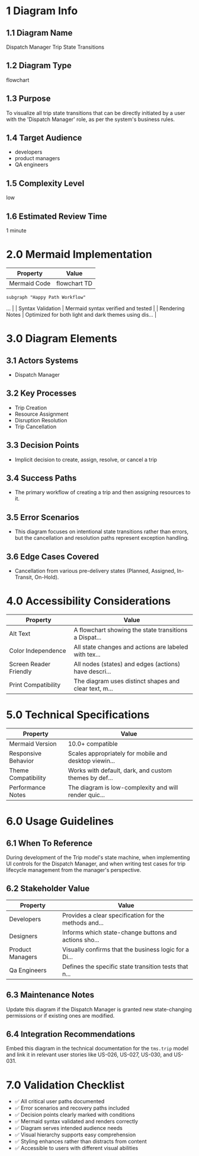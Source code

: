 # 1 Diagram Info

## 1.1 Diagram Name

Dispatch Manager Trip State Transitions

## 1.2 Diagram Type

flowchart

## 1.3 Purpose

To visualize all trip state transitions that can be directly initiated by a user with the 'Dispatch Manager' role, as per the system's business rules.

## 1.4 Target Audience

- developers
- product managers
- QA engineers

## 1.5 Complexity Level

low

## 1.6 Estimated Review Time

1 minute

# 2.0 Mermaid Implementation

| Property | Value |
|----------|-------|
| Mermaid Code | flowchart TD
    subgraph "Happy Path Workflow"
  ... |
| Syntax Validation | Mermaid syntax verified and tested |
| Rendering Notes | Optimized for both light and dark themes using dis... |

# 3.0 Diagram Elements

## 3.1 Actors Systems

- Dispatch Manager

## 3.2 Key Processes

- Trip Creation
- Resource Assignment
- Disruption Resolution
- Trip Cancellation

## 3.3 Decision Points

- Implicit decision to create, assign, resolve, or cancel a trip

## 3.4 Success Paths

- The primary workflow of creating a trip and then assigning resources to it.

## 3.5 Error Scenarios

- This diagram focuses on intentional state transitions rather than errors, but the cancellation and resolution paths represent exception handling.

## 3.6 Edge Cases Covered

- Cancellation from various pre-delivery states (Planned, Assigned, In-Transit, On-Hold).

# 4.0 Accessibility Considerations

| Property | Value |
|----------|-------|
| Alt Text | A flowchart showing the state transitions a Dispat... |
| Color Independence | All state changes and actions are labeled with tex... |
| Screen Reader Friendly | All nodes (states) and edges (actions) have descri... |
| Print Compatibility | The diagram uses distinct shapes and clear text, m... |

# 5.0 Technical Specifications

| Property | Value |
|----------|-------|
| Mermaid Version | 10.0+ compatible |
| Responsive Behavior | Scales appropriately for mobile and desktop viewin... |
| Theme Compatibility | Works with default, dark, and custom themes by def... |
| Performance Notes | The diagram is low-complexity and will render quic... |

# 6.0 Usage Guidelines

## 6.1 When To Reference

During development of the Trip model's state machine, when implementing UI controls for the Dispatch Manager, and when writing test cases for trip lifecycle management from the manager's perspective.

## 6.2 Stakeholder Value

| Property | Value |
|----------|-------|
| Developers | Provides a clear specification for the methods and... |
| Designers | Informs which state-change buttons and actions sho... |
| Product Managers | Visually confirms that the business logic for a Di... |
| Qa Engineers | Defines the specific state transition tests that n... |

## 6.3 Maintenance Notes

Update this diagram if the Dispatch Manager is granted new state-changing permissions or if existing ones are modified.

## 6.4 Integration Recommendations

Embed this diagram in the technical documentation for the `tms.trip` model and link it in relevant user stories like US-026, US-027, US-030, and US-031.

# 7.0 Validation Checklist

- ✅ All critical user paths documented
- ✅ Error scenarios and recovery paths included
- ✅ Decision points clearly marked with conditions
- ✅ Mermaid syntax validated and renders correctly
- ✅ Diagram serves intended audience needs
- ✅ Visual hierarchy supports easy comprehension
- ✅ Styling enhances rather than distracts from content
- ✅ Accessible to users with different visual abilities

